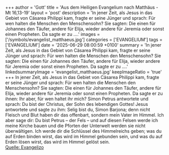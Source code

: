 +++
author = 'Gott'
title = 'Aus dem Heiligen Evangelium nach Matthäus - Mt 16,13-19'
layout = 'post'
description = 'In jener Zeit, als Jesus in das Gebiet von Cäsarea Philippi kam, fragte er seine Jünger und sprach: Für wen halten die Menschen den Menschensohn? Sie sagten: Die einen für Johannes den Täufer, andere für Elija, wieder andere für Jeremia oder sonst einen Propheten. Da sagte er zu ....'
images = ['/symbols/evangelist_matthaeus.jpg']
categories = ['EVANGELIUM']
tags = ['EVANGELIUM']
date = '2025-06-29 08:00:59 +0100'
summary = 'In jener Zeit, als Jesus in das Gebiet von Cäsarea Philippi kam, fragte er seine Jünger und sprach: Für wen halten die Menschen den Menschensohn? Sie sagten: Die einen für Johannes den Täufer, andere für Elija, wieder andere für Jeremia oder sonst einen Propheten. Da sagte er zu ....'
linkedsummaryImage = 'evangelist_matthaeus.jpg'
keepImageRatio = 'true'
+++
In jener Zeit, als Jesus in das Gebiet von Cäsarea Philippi kam, fragte er seine Jünger und sprach: Für wen halten die Menschen den Menschensohn?
Sie sagten: Die einen für Johannes den Täufer, andere für Elija, wieder andere für Jeremia oder sonst einen Propheten.
Da sagte er zu ihnen: Ihr aber, für wen haltet ihr mich?
Simon Petrus antwortete und sprach: Du bist der Christus, der Sohn des lebendigen Gottes!
Jesus antwortete und sagte zu ihm: Selig bist du, Simon Barjona; denn nicht Fleisch und Blut haben dir das offenbart, sondern mein Vater im Himmel.<!--more-->
Ich aber sage dir: Du bist Petrus – der Fels – und auf diesen Felsen werde ich meine Kirche bauen und die Pforten der Unterwelt werden sie nicht überwältigen.
Ich werde dir die Schlüssel des Himmelreichs geben; was du auf Erden binden wirst, das wird im Himmel gebunden sein, und was du auf Erden lösen wirst, das wird im Himmel gelöst sein.<br> [Quelle: Evangelizo](https://evangeliumtagfuertag.org/DE/gospel)